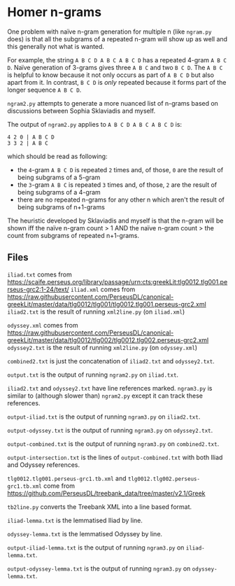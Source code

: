# Homer n-grams

One problem with naïve n-gram generation for multiple n (like `ngram.py` does) is that all the subgrams of a repeated n-gram will show up as well and this generally not what is wanted.

For example, the string `A B C D A B C A B C D` has a repeated 4-gram `A B C D`. Naïve generation of 3-grams gives three `A B C` and two `B C D`. The `A B C` is helpful to know because it not only occurs as part of `A B C D` but also apart from it. In contrast, `B C D` is _only_ repeated because it forms part of the longer sequence `A B C D`.

`ngram2.py` attempts to generate a more nuanced list of n-grams based on discussions between Sophia Sklaviadis and myself.

The output of `ngram2.py` applies to `A B C D A B C A B C D` is:

```
4 2 0 | A B C D
3 3 2 | A B C
```

which should be read as following:

* the `4`-gram `A B C D` is repeated `2` times and, of those, `0` are the result of being subgrams of a 5-gram
* the `3`-gram `A B C` is repeated `3` times and, of those, `2` are the result of being subgrams of a 4-gram
* there are no repeated n-grams for any other n which aren't the result of being subgrams of n+1-grams

The heuristic developed by Sklaviadis and myself is that the n-gram will be shown iff the naïve n-gram count > 1 AND the naïve n-gram count > the count from subgrams of repeated n+1-grams.

## Files

`iliad.txt` comes from https://scaife.perseus.org/library/passage/urn:cts:greekLit:tlg0012.tlg001.perseus-grc2:1-24/text/
`iliad.xml` comes from https://raw.githubusercontent.com/PerseusDL/canonical-greekLit/master/data/tlg0012/tlg001/tlg0012.tlg001.perseus-grc2.xml
`iliad2.txt` is the result of running `xml2line.py` (on `iliad.xml`)

`odyssey.xml` comes from https://raw.githubusercontent.com/PerseusDL/canonical-greekLit/master/data/tlg0012/tlg002/tlg0012.tlg002.perseus-grc2.xml
`odyssey2.txt` is the result of running `xml2line.py` (on `odyssey.xml`)

`combined2.txt` is just the concatenation of `iliad2.txt` and `odyssey2.txt`.

`output.txt` is the output of running `ngram2.py` on `iliad.txt`.

`iliad2.txt` and `odyssey2.txt` have line references marked. `ngram3.py` is similar to (although slower than) `ngram2.py` except it can track these references.


`output-iliad.txt` is the output of running `ngram3.py` on `iliad2.txt`.

`output-odyssey.txt` is the output of running `ngram3.py` on `odyssey2.txt`.

`output-combined.txt` is the output of running `ngram3.py` on `combined2.txt`.

`output-intersection.txt` is the lines of `output-combined.txt` with both Iliad and Odyssey references.


`tlg0012.tlg001.perseus-grc1.tb.xml` and `tlg0012.tlg002.perseus-grc1.tb.xml` come from https://github.com/PerseusDL/treebank_data/tree/master/v2.1/Greek

 `tb2line.py` converts the Treebank XML into a line based format.

`iliad-lemma.txt` is the lemmatised Iliad by line.

`odyssey-lemma.txt` is the lemmatised Odyssey by line.

`output-iliad-lemma.txt` is the output of running `ngram3.py` on `iliad-lemma.txt`.

`output-odyssey-lemma.txt` is the output of running `ngram3.py` on `odyssey-lemma.txt`.
